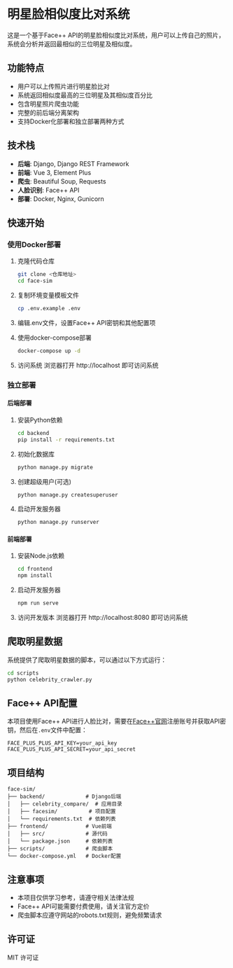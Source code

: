 # 明星脸相似度比对系统

这是一个基于Face++ API的明星脸相似度比对系统，用户可以上传自己的照片，系统会分析并返回最相似的三位明星及相似度。

## 功能特点

- 用户可以上传照片进行明星脸比对
- 系统返回相似度最高的三位明星及其相似度百分比
- 包含明星照片爬虫功能
- 完整的前后端分离架构
- 支持Docker化部署和独立部署两种方式

## 技术栈

- **后端**: Django, Django REST Framework
- **前端**: Vue 3, Element Plus
- **爬虫**: Beautiful Soup, Requests
- **人脸识别**: Face++ API
- **部署**: Docker, Nginx, Gunicorn

## 快速开始

### 使用Docker部署

1. 克隆代码仓库
   ```bash
   git clone <仓库地址>
   cd face-sim
   ```

2. 复制环境变量模板文件
   ```bash
   cp .env.example .env
   ```

3. 编辑.env文件，设置Face++ API密钥和其他配置项

4. 使用docker-compose部署
   ```bash
   docker-compose up -d
   ```

5. 访问系统
   浏览器打开 http://localhost 即可访问系统

### 独立部署

#### 后端部署

1. 安装Python依赖
   ```bash
   cd backend
   pip install -r requirements.txt
   ```

2. 初始化数据库
   ```bash
   python manage.py migrate
   ```

3. 创建超级用户(可选)
   ```bash
   python manage.py createsuperuser
   ```

4. 启动开发服务器
   ```bash
   python manage.py runserver
   ```

#### 前端部署

1. 安装Node.js依赖
   ```bash
   cd frontend
   npm install
   ```

2. 启动开发服务器
   ```bash
   npm run serve
   ```

3. 访问开发版本
   浏览器打开 http://localhost:8080 即可访问系统

## 爬取明星数据

系统提供了爬取明星数据的脚本，可以通过以下方式运行：

```bash
cd scripts
python celebrity_crawler.py
```

## Face++ API配置

本项目使用Face++ API进行人脸比对，需要在[Face++官网](https://www.faceplusplus.com/)注册账号并获取API密钥，然后在`.env`文件中配置：

```
FACE_PLUS_PLUS_API_KEY=your_api_key
FACE_PLUS_PLUS_API_SECRET=your_api_secret
```

## 项目结构

```
face-sim/
├── backend/             # Django后端
│   ├── celebrity_compare/  # 应用目录
│   ├── facesim/          # 项目配置
│   └── requirements.txt  # 依赖列表
├── frontend/            # Vue前端
│   ├── src/             # 源代码
│   └── package.json     # 依赖列表
├── scripts/             # 爬虫脚本
└── docker-compose.yml   # Docker配置
```

## 注意事项

- 本项目仅供学习参考，请遵守相关法律法规
- Face++ API可能需要付费使用，请关注官方定价
- 爬虫脚本应遵守网站的robots.txt规则，避免频繁请求

## 许可证

MIT 许可证